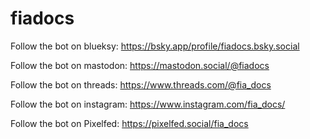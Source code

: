 # fiadocs

Follow the bot on blueksy: https://bsky.app/profile/fiadocs.bsky.social

Follow the bot on mastodon: https://mastodon.social/@fiadocs

Follow the bot on threads: https://www.threads.com/@fia_docs

Follow the bot on instagram: https://www.instagram.com/fia_docs/

Follow the bot on Pixelfed: https://pixelfed.social/fia_docs

